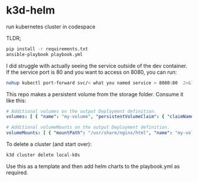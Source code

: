 # k3d-helm
run kubernetes cluster in codespace

TLDR;

```bash
pip install -r requirements.txt
ansible-playbook playbook.yml

```

I did struggle with actually seeing the service outside of the dev container. If the service port is 80 and you want to access on 8080, you can run:

```bash
nohup kubectl port-forward svc/< what you named service > 8080:80  2>&1 &
```

This repo makes a persistent volume from the storage folder. Consume it like this:

```yml
# Additional volumes on the output Deployment definition.
volumes: [ { "name": "my-volume", "persistentVolumeClaim": { "claimName": "my-pvc" }}]

# Additional volumeMounts on the output Deployment definition.
volumeMounts: [ { "mountPath": "/usr/share/nginx/html", "name": "my-volume" }]
```

To delete a cluster (and start over):

```bash
k3d cluster delete local-k8s
```

Use this as a template and then add helm charts to the playbook.yml as required.
